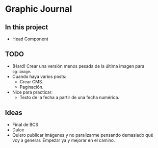 # Graphic Journal

## In this project

- Head Component

## TODO

- (Hard) Crear una versión menos pesada de la última imagen para `og:image`.
- Cuando haya varios posts:
  - Crear CMS.
  - Paginación.
- Nice para practicar:
  - Texto de la fecha a partir de una fecha numérica.

## Ideas

- Final de BCS
- Dulce
- Quiero publicar imágenes y no paralizarme pensando demasiado qué voy a generar. Empezar ya y mejorar en el camino.